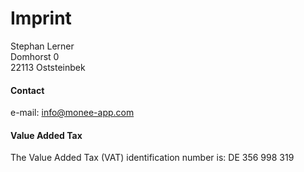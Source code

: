 # Imprint

Stephan Lerner<br>
Domhorst 0<br>
22113 Oststeinbek

#### Contact

e-mail: info@monee-app.com

#### Value Added Tax

The Value Added Tax (VAT) identification number is: DE 356 998 319